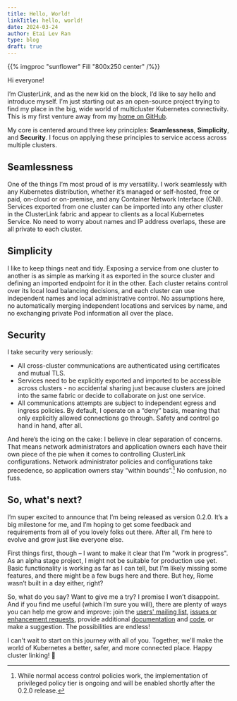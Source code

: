 ```yaml
---
title: Hello, World!
linkTitle: hello, world!
date: 2024-03-24
author: Etai Lev Ran
type: blog
draft: true
---
```


{{% imgproc "sunflower" Fill "800x250 center" /%}}

Hi everyone!

I’m ClusterLink, and as the new kid on the block, I’d like to
 say hello and introduce myself. I’m just starting out as an open-source
 project trying to find my place in the big, wide world of multicluster
 Kubernetes connectivity. This is my first venture away from
 my [home on GitHub](https://github.com/clusterlink-net/clusterlink).

My core is centered around three key principles: **Seamlessness**, **Simplicity**,
 and **Security**. I focus on applying these principles to service access across
 multiple clusters.

## Seamlessness

One of the things I’m most proud of is my versatility. I work seamlessly with any
 Kubernetes distribution, whether it’s managed or self-hosted, free or paid, on-cloud
 or on-premise, and any Container Network Interface (CNI). Services exported from one
 cluster can be imported into any other cluster in the ClusterLink fabric and appear
 to clients as a local Kubernetes Service. No need to worry about names and IP address
 overlaps, these are all private to each cluster.

## Simplicity

I like to keep things neat and tidy. Exposing a service from one cluster to another
 is as simple as marking it as exported in the source cluster and defining an imported
 endpoint for it in the other. Each cluster retains control over its local load balancing
 decisions, and each cluster can use independent names and local administrative control.
 No assumptions here, no automatically merging independent locations and services by name,
 and no exchanging private Pod information all over the place.

## Security

I take security very seriously:

- All cross-cluster communications are authenticated using certificates and mutual TLS.
- Services need to be explicitly exported and imported to be accessible across
 clusters - no accidental sharing just because clusters are joined into the same fabric
 or decide to collaborate on just one service.
- All communications attempts are subject to independent egress and ingress policies.
 By default, I operate on a “deny” basis, meaning that only explicitly allowed connections
 go through. Safety and control go hand in hand, after all.

And here’s the icing on the cake: I believe in clear separation of concerns. That means
 network administrators and application owners each have their own piece of the pie
 when it comes to controlling ClusterLink configurations. Network administrator policies
 and configurations take precedence, so application owners stay “within bounds”.[^1]
 No confusion, no fuss.

## So, what's next?

I’m super excited to announce that I’m being released as version 0.2.0.
 It’s a big milestone for me, and I’m hoping to get some feedback and
 requirements from all of you lovely folks out there. After all, I’m here
 to evolve and grow just like everyone else.

First things first, though – I want to make it clear that I’m "work in progress".
 As an alpha stage project, I might not be suitable for production use yet. Basic
 functionality is working as far as I can tell, but I’m likely missing some features,
 and there might be a few bugs here and there. But hey, Rome wasn’t built in a day
 either, right?

So, what do you say? Want to give me a try? I promise I won’t disappoint.
 And if you find me useful (which I’m sure you will), there are plenty of
 ways you can help me grow and improve: join the [users' mailing list](https://groups.google.com/g/clusterlink-users),
 [issues or enhancement requests](https://github.com/clusterlink-net/clusterlink/issues),
 provide additional [documentation](https://github.com/clusterlink-net/clusterlink/tree/main/website)
 and [code](https://github.com/clusterlink-net/clusterlink), or make a suggestion.
 The possibilities are endless!

I can't wait to start on this journey with all of you. Together, we'll make
 the world of Kubernetes a better, safer, and more connected place.
 Happy cluster linking! 🚀

[^1]: While normal access control policies work, the implementation of privileged policy tier
 is ongoing and will be enabled shortly after the 0.2.0 release.
